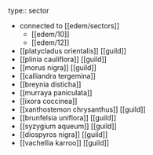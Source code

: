 type:: sector

- connected to [[edem/sectors]]
	- [[edem/10]]
	- [[edem/12]]
- [[platycladus orientalis]] [[guild]]
- [[plinia cauliflora]] [[guild]]
- [[morus nigra]] [[guild]]
- [[calliandra tergemina]]
- [[breynia disticha]]
- [[murraya paniculata]]
- [[ixora coccinea]]
- [[xanthostemon chrysanthus]] [[guild]]
- [[brunfelsia uniflora]] [[guild]]
- [[syzygium aqueum]] [[guild]]
- [[diospyros nigra]] [[guild]]
- [[vachellia karroo]] [[guild]]